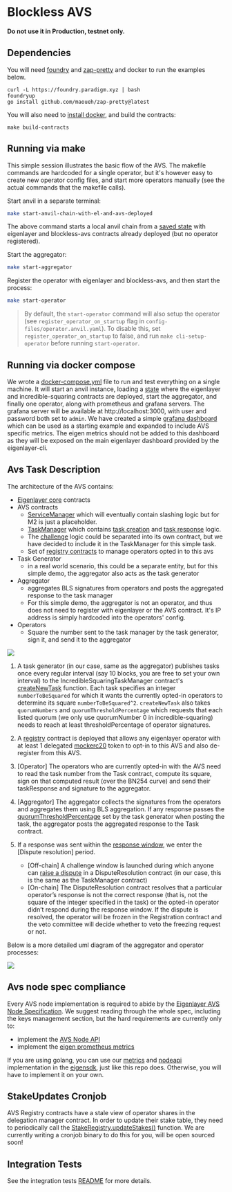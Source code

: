 # Blockless AVS

<b> Do not use it in Production, testnet only. </b>

## Dependencies

You will need [foundry](https://book.getfoundry.sh/getting-started/installation) and [zap-pretty](https://github.com/maoueh/zap-pretty) and docker to run the examples below.
```
curl -L https://foundry.paradigm.xyz | bash
foundryup
go install github.com/maoueh/zap-pretty@latest
```
You will also need to [install docker](https://docs.docker.com/get-docker/), and build the contracts:
```
make build-contracts
```

## Running via make

This simple session illustrates the basic flow of the AVS. The makefile commands are hardcoded for a single operator, but it's however easy to create new operator config files, and start more operators manually (see the actual commands that the makefile calls).

Start anvil in a separate terminal:

```bash
make start-anvil-chain-with-el-and-avs-deployed
```

The above command starts a local anvil chain from a [saved state](./anvil/avs-and-eigenlayer-deployed-anvil-state.json) with eigenlayer and blockless-avs contracts already deployed (but no operator registered).

Start the aggregator:

```bash
make start-aggregator
```

Register the operator with eigenlayer and blockless-avs, and then start the process:

```bash
make start-operator
```

> By default, the `start-operator` command will also setup the operator (see `register_operator_on_startup` flag in `config-files/operator.anvil.yaml`). To disable this, set `register_operator_on_startup` to false, and run `make cli-setup-operator` before running `start-operator`.

## Running via docker compose

We wrote a [docker-compose.yml](./docker-compose.yml) file to run and test everything on a single machine. It will start an anvil instance, loading a [state](./tests/anvil/avs-and-eigenlayer-deployed-anvil-state.json) where the eigenlayer and incredible-squaring contracts are deployed, start the aggregator, and finally one operator, along with prometheus and grafana servers. The grafana server will be available at http://localhost:3000, with user and password both set to `admin`. We have created a simple [grafana dashboard](./grafana/provisioning/dashboards/AVSs/incredible_squaring.json) which can be used as a starting example and expanded to include AVS specific metrics. The eigen metrics should not be added to this dashboard as they will be exposed on the main eigenlayer dashboard provided by the eigenlayer-cli.

## Avs Task Description

The architecture of the AVS contains:

- [Eigenlayer core](https://github.com/Layr-Labs/eigenlayer-contracts/tree/master) contracts
- AVS contracts
  - [ServiceManager](contracts/src/IncredibleSquaringServiceManager.sol) which will eventually contain slashing logic but for M2 is just a placeholder.
  - [TaskManager](contracts/src/IncredibleSquaringTaskManager.sol) which contains [task creation](contracts/src/IncredibleSquaringTaskManager.sol#L83) and [task response](contracts/src/IncredibleSquaringTaskManager.sol#L102) logic.
  - The [challenge](contracts/src/IncredibleSquaringTaskManager.sol#L176) logic could be separated into its own contract, but we have decided to include it in the TaskManager for this simple task.
  - Set of [registry contracts](https://github.com/Layr-Labs/eigenlayer-middleware) to manage operators opted in to this avs
- Task Generator
  - in a real world scenario, this could be a separate entity, but for this simple demo, the aggregator also acts as the task generator
- Aggregator
  - aggregates BLS signatures from operators and posts the aggregated response to the task manager
  - For this simple demo, the aggregator is not an operator, and thus does not need to register with eigenlayer or the AVS contract. It's IP address is simply hardcoded into the operators' config.
- Operators
  - Square the number sent to the task manager by the task generator, sign it, and send it to the aggregator

![](./diagrams/architecture.png)

1. A task generator (in our case, same as the aggregator) publishes tasks once every regular interval (say 10 blocks, you are free to set your own interval) to the IncredibleSquaringTaskManager contract's [createNewTask](contracts/src/IncredibleSquaringTaskManager.sol#L83) function. Each task specifies an integer `numberToBeSquared` for which it wants the currently opted-in operators to determine its square `numberToBeSquared^2`. `createNewTask` also takes `quorumNumbers` and `quorumThresholdPercentage` which requests that each listed quorum (we only use quorumNumber 0 in incredible-squaring) needs to reach at least thresholdPercentage of operator signatures.

2. A [registry](https://github.com/Layr-Labs/eigenlayer-middleware/blob/master/src/BLSRegistryCoordinatorWithIndices.sol) contract is deployed that allows any eigenlayer operator with at least 1 delegated [mockerc20](contracts/src/ERC20Mock.sol) token to opt-in to this AVS and also de-register from this AVS.

3. [Operator] The operators who are currently opted-in with the AVS need to read the task number from the Task contract, compute its square, sign on that computed result (over the BN254 curve) and send their taskResponse and signature to the aggregator.

4. [Aggregator] The aggregator collects the signatures from the operators and aggregates them using BLS aggregation. If any response passes the [quorumThresholdPercentage](contracts/src/IIncredibleSquaringTaskManager.sol#L36) set by the task generator when posting the task, the aggregator posts the aggregated response to the Task contract.

5. If a response was sent within the [response window](contracts/src/IncredibleSquaringTaskManager.sol#L119), we enter the [Dispute resolution] period.
   - [Off-chain] A challenge window is launched during which anyone can [raise a dispute](contracts/src/IncredibleSquaringTaskManager.sol#L171) in a DisputeResolution contract (in our case, this is the same as the TaskManager contract)
   - [On-chain] The DisputeResolution contract resolves that a particular operator’s response is not the correct response (that is, not the square of the integer specified in the task) or the opted-in operator didn’t respond during the response window. If the dispute is resolved, the operator will be frozen in the Registration contract and the veto committee will decide whether to veto the freezing request or not.

Below is a more detailed uml diagram of the aggregator and operator processes:

![](./diagrams/uml.png)

## Avs node spec compliance

Every AVS node implementation is required to abide by the [Eigenlayer AVS Node Specification](https://docs.eigenlayer.xyz/category/node-specification). We suggest reading through the whole spec, including the keys management section, but the hard requirements are currently only to:
- implement the [AVS Node API](https://docs.eigenlayer.xyz/category/avs-node-api)
- implement the [eigen prometheus metrics](https://docs.eigenlayer.xyz/category/metrics)

If you are using golang, you can use our [metrics](https://github.com/Layr-Labs/eigensdk-go/tree/master/metrics) and [nodeapi](https://github.com/Layr-Labs/eigensdk-go/tree/master/nodeapi) implementation in the [eigensdk](https://github.com/Layr-Labs/eigensdk-go), just like this repo does. Otherwise, you will have to implement it on your own.

## StakeUpdates Cronjob

AVS Registry contracts have a stale view of operator shares in the delegation manager contract. In order to update their stake table, they need to periodically call the [StakeRegistry.updateStakes()](https://github.com/Layr-Labs/eigenlayer-middleware/blob/f171a0812126bbb0bb6d44f53c622591a643e987/src/StakeRegistry.sol#L76) function. We are currently writing a cronjob binary to do this for you, will be open sourced soon!

## Integration Tests

See the integration tests [README](tests/anvil/README.md) for more details.


